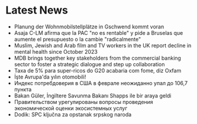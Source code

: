 # Latest News
-  Planung der Wohnmobilstellplätze in Gschwend kommt voran
-  Asaja C-LM afirma que la PAC "no es rentable" y pide a Bruselas que aumente el presupuesto o la cambie "radicalmente"
-  Muslim, Jewish and Arab film and TV workers in the UK report decline in mental health since October 2023
-  MDB brings together key stakeholders from the commercial banking sector to foster a strategic dialogue and step up collaboration
-  Taxa de 5% para super-ricos do G20 acabaria com fome, diz Oxfam
-  İşte Avrupa'da yılın otomobili!
-  Индекс потребдоверия в США в феврале неожиданно упал до 106,7 пункта
-  Bakan Güler, İngiltere Savunma Bakanı Shapps ile bir araya geldi
-  Правительством урегулированы вопросы проведения экономической оценки экосистемных услуг
-  Dodik: SPC ključna za opstanak srpskog naroda
